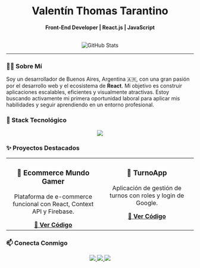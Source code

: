 <div align="center">
  <h1>Valentín Thomas Tarantino</h1>
  <strong>Front-End Developer | React.js | JavaScript</strong>
</div>

<br>

<p align="center">
  <img src="https://github-readme-stats.vercel.app/api?username=ValentinTarantino&show_icons=true&theme=tokyonight&hide_border=true&include_all_commits=true&count_private=true" alt="GitHub Stats"/>
</p>

---

### 👨‍💻 Sobre Mí

Soy un desarrollador de Buenos Aires, Argentina 🇦🇷, con una gran pasión por el desarrollo web y el ecosistema de **React**. Mi objetivo es construir aplicaciones escalables, eficientes y visualmente atractivas. Estoy buscando activamente mi primera oportunidad laboral para aplicar mis habilidades y seguir aprendiendo en un entorno profesional.

### 🚀 Stack Tecnológico

<p align="center">
  <a href="https://skillicons.dev">
    <img src="https://skillicons.dev/icons?i=react,javascript,typescript,nextjs,html,css,sass,firebase,nodejs,git,github,vscode,vercel" />
  </a>
</p>

### ✨ Proyectos Destacados

<table width="100%">
  <tr align="center">
    <td width="50%" valign="top">
      <h3>🛒 Ecommerce Mundo Gamer</h3>
      <p>Plataforma de e-commerce funcional con React, Context API y Firebase.</p>
      <strong><a href="https://github.com/ValentinTarantino/React">🔗 Ver Código</a></strong>
    </td>
    <td width="50%" valign="top">
      <h3>📅 TurnoApp</h3>
      <p>Aplicación de gestión de turnos con roles y login de Google.</p>
      <strong><a href="https://github.com/ValentinTarantino/TurnoApp">🔗 Ver Código</a></strong>
    </td>
  </tr>
</table>

### 📫 Conecta Conmigo

<p align="center">
  <a href="https://www.linkedin.com/in/valentín-tarantino/" target="_blank">
    <img src="https://img.shields.io/badge/LinkedIn-0A66C2?style=for-the-badge&logo=linkedin&logoColor=white" />
  </a>
  <a href="https://valentarantino.vercel.app/" target="_blank">
    <img src="https://img.shields.io/badge/Portfolio-252525?style=for-the-badge&logo=world&logoColor=white" />
  </a>
  <a href="mailto:zaheil444@gmail.com">
    <img src="https://img.shields.io/badge/Email-D14836?style=for-the-badge&logo=gmail&logoColor=white" />
  </a>
</p>
